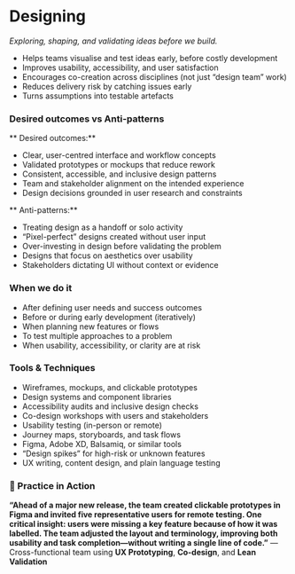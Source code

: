 # Designing

*Exploring, shaping, and validating ideas before we build.*

* Helps teams visualise and test ideas early, before costly development
* Improves usability, accessibility, and user satisfaction
* Encourages co-creation across disciplines (not just “design team” work)
* Reduces delivery risk by catching issues early
* Turns assumptions into testable artefacts


###  Desired outcomes vs  Anti-patterns

** Desired outcomes:**

* Clear, user-centred interface and workflow concepts
* Validated prototypes or mockups that reduce rework
* Consistent, accessible, and inclusive design patterns
* Team and stakeholder alignment on the intended experience
* Design decisions grounded in user research and constraints

** Anti-patterns:**

* Treating design as a handoff or solo activity
* “Pixel-perfect” designs created without user input
* Over-investing in design before validating the problem
* Designs that focus on aesthetics over usability
* Stakeholders dictating UI without context or evidence


###  When we do it

* After defining user needs and success outcomes
* Before or during early development (iteratively)
* When planning new features or flows
* To test multiple approaches to a problem
* When usability, accessibility, or clarity are at risk


### Tools & Techniques

* Wireframes, mockups, and clickable prototypes
* Design systems and component libraries
* Accessibility audits and inclusive design checks
* Co-design workshops with users and stakeholders
* Usability testing (in-person or remote)
* Journey maps, storyboards, and task flows
* Figma, Adobe XD, Balsamiq, or similar tools
* “Design spikes” for high-risk or unknown features
* UX writing, content design, and plain language testing


### 💬 Practice in Action

**“Ahead of a major new release, the team created clickable prototypes in Figma and invited five representative users for remote testing. One critical insight: users were missing a key feature because of how it was labelled. The team adjusted the layout and terminology, improving both usability and task completion—without writing a single line of code.”**
— Cross-functional team using **UX Prototyping**, **Co-design**, and **Lean Validation**
